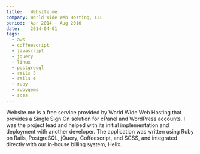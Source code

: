 ```yaml
---
title:   Website.me
company: World Wide Web Hosting, LLC
period:  Apr 2014 - Aug 2016
date:    2014-04-01
tags:
  - aws
  - coffeescript
  - javascript
  - jquery
  - linux
  - postgresql
  - rails 3
  - rails 4
  - ruby
  - rubygems
  - scss
---
```


Website.me is a free service provided by World Wide Web Hosting that provides
a Single Sign On solution for cPanel and WordPress accounts. I was the project
lead and helped with its initial implementation and deployment with another
developer. The application was written using Ruby on Rails, PostgreSQL,
jQuery, Coffeescript, and SCSS, and integrated directly with our in-house
billing system, Helix.

<!--
**Biggest Challenge:** 

**Biggest Triumph:**
-->
